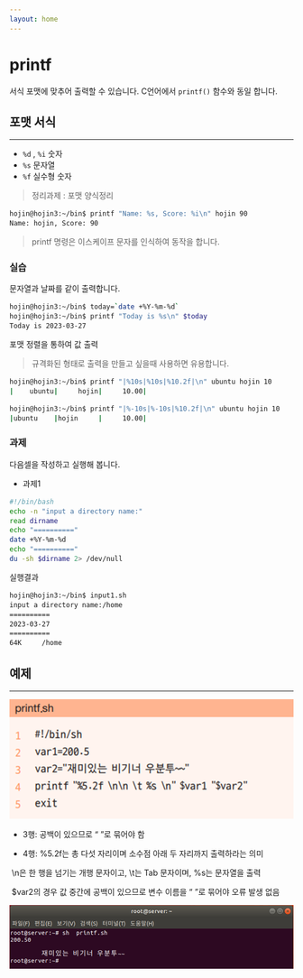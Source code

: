 ```yaml
---
layout: home
---
```


# printf
서식 포맷에 맞추어 출력할 수 있습니다. C언어에서 `printf()` 함수와 동일 합니다.

## 포맷 서식
---
* `%d` , `%i` 숫자
* `%s` 문자열
* `%f` 실수형 숫자

> 정리과제 : 포맷 양식정리


```bash
hojin@hojin3:~/bin$ printf "Name: %s, Score: %i\n" hojin 90
Name: hojin, Score: 90
```
> printf 명령은 이스케이프 문자를 인식하여 동작을 합니다.

### 실습

문자열과 날짜를 같이 출력합니다.
```bash
hojin@hojin3:~/bin$ today=`date +%Y-%m-%d`
hojin@hojin3:~/bin$ printf "Today is %s\n" $today
Today is 2023-03-27
```

포맷 정렬을 통하여 값 출력
> 규격화된 형태로 출력을 만들고 싶을때 사용하면 유용합니다.

```bash
hojin@hojin3:~/bin$ printf "|%10s|%10s|%10.2f|\n" ubuntu hojin 10
|    ubuntu|     hojin|     10.00|
```

```bash
hojin@hojin3:~/bin$ printf "|%-10s|%-10s|%10.2f|\n" ubuntu hojin 10
|ubuntu    |hojin     |     10.00|
```

### 과제
다음셀을 작성하고 실행해 봅니다.

* 과제1
```bash
#!/bin/bash
echo -n "input a directory name:"
read dirname
echo "=========="
date +%Y-%m-%d
echo "=========="
du -sh $dirname 2> /dev/null
```

실행결과
```bash
hojin@hojin3:~/bin$ input1.sh
input a directory name:/home
==========
2023-03-27
==========
64K     /home
```


## 예제
---
![image-20230322195516475](./img/image-20230322195516475.png)


* 3행: 공백이 있으므로 “ ”로 묶어야 함

* 4행: %5.2f는 총 다섯 자리이며 소수점 아래 두 자리까지 출력하라는 의미

​    \n은 한 행을 넘기는 개행 문자이고, \t는 Tab 문자이며, %s는 문자열을 출력

​    $var2의 경우 값 중간에 공백이 있으므로 변수 이름을 “ ”로 묶어야 오류 발생 없음



![image-20230322195543415](./img/image-20230322195543415.png)

